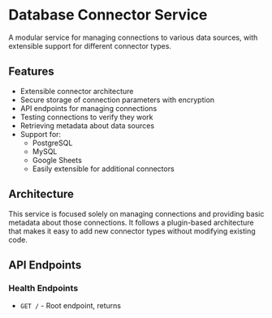 # Database Connector Service

A modular service for managing connections to various data sources, with extensible support for different connector types.

## Features

- Extensible connector architecture
- Secure storage of connection parameters with encryption
- API endpoints for managing connections
- Testing connections to verify they work
- Retrieving metadata about data sources
- Support for:
  - PostgreSQL
  - MySQL
  - Google Sheets
  - Easily extensible for additional connectors

## Architecture

This service is focused solely on managing connections and providing basic metadata about those connections. It follows a plugin-based architecture that makes it easy to add new connector types without modifying existing code.

## API Endpoints

### Health Endpoints

- `GET /` - Root endpoint, returns
